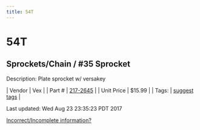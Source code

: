 ```yaml
---
title: 54T
---
```


# 54T
## Sprockets/Chain / #35 Sprocket
Description: 	Plate sprocket w/ versakey 

| Vendor | Vex | 
| Part # | [217-2645](http://www.vexrobotics.com/vexpro/motion/sprockets-and-chain/35-sprockets.html) | 
| Unit Price | $15.99 | 
| Tags: | [suggest tags](https://docs.google.com/forms/d/e/1FAIpQLSeWyY8v3RgOty-MyWmh9U0iivNYN_molChYyS-0U-o-kOAv_g/viewform) | 

Last updated: Wed Aug 23 23:35:23 PDT 2017

 [Incorrect/Incomplete information?](https://docs.google.com/forms/d/e/1FAIpQLSeWyY8v3RgOty-MyWmh9U0iivNYN_molChYyS-0U-o-kOAv_g/viewform)